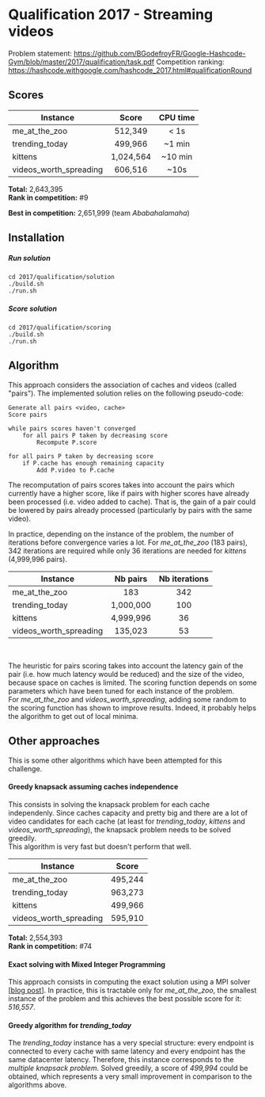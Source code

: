 # Qualification 2017 - Streaming videos

Problem statement: https://github.com/BGodefroyFR/Google-Hashcode-Gym/blob/master/2017/qualification/task.pdf
Competition ranking: https://hashcode.withgoogle.com/hashcode_2017.html#qualificationRound


## Scores
| Instance               | Score         | CPU time |
| ---------------------- |:-------------:| :-------:|
| me_at_the_zoo          | 512,349       | < 1s     |
| trending_today         | 499,966       | ~1 min   |
| kittens                | 1,024,564     | ~10 min  |
| videos_worth_spreading | 606,516       | ~10s     |

**Total:** 2,643,395       
**Rank in competition:** #9    
    
**Best in competition:** 2,651,999 (team *Ababahalamaha*)    


## Installation

##### Run solution
```
cd 2017/qualification/solution
./build.sh
./run.sh
```

##### Score solution
```
cd 2017/qualification/scoring
./build.sh
./run.sh
```


## Algorithm
This approach considers the association of caches and videos (called "pairs").
The implemented solution relies on the following pseudo-code:
```
Generate all pairs <video, cache>
Score pairs

while pairs scores haven't converged
    for all pairs P taken by decreasing score
        Recompute P.score
        
for all pairs P taken by decreasing score
    if P.cache has enough remaining capacity
        Add P.video to P.cache 
```

The recomputation of pairs scores takes into account the pairs which currently have a higher score, like if pairs with higher scores have already been processed (i.e. video added to cache). That is, the gain of a pair could be lowered by pairs already processed (particularly by pairs with the same video).

In practice, depending on the instance of the problem, the number of iterations before convergence varies a lot. For *me_at_the_zoo* (183 pairs), 342 iterations are required while only 36 iterations are needed for *kittens* (4,999,996 pairs).

| Instance               | Nb pairs      | Nb iterations |
| ---------------------- |:-------------:| :------------:|
| me_at_the_zoo          | 183           | 342           |
| trending_today         | 1,000,000     | 100           |
| kittens                | 4,999,996     | 36            |
| videos_worth_spreading | 135,023       | 53            |
    
<br />    
        
The heuristic for pairs scoring takes into account the latency gain of the pair (i.e. how much latency would be reduced) and the size of the video, because space on caches is limited. The scoring function depends on some parameters which have been tuned for each instance of the problem.    
For *me_at_the_zoo* and *videos_worth_spreading*, adding some random to the scoring function has shown to improve results. Indeed, it probably helps the algorithm to get out of local minima.


## Other approaches
This is some other algorithms which have been attempted for this challenge.

#### Greedy knapsack assuming caches independence
This consists in solving the knapsack problem for each cache independenly. Since caches capacity and pretty big and there are a lot of video candidates for each cache (at least for *trending_today*, *kittens* and *videos_worth_spreading*), the knapsack problem needs to be solved greedily.    
This algorithm is very fast but doesn't perform that well.

| Instance               | Score         |
| ---------------------- |:-------------:|
| me_at_the_zoo          | 495,244       |
| trending_today         | 963,273       |
| kittens                | 499,966       |
| videos_worth_spreading | 595,910       |

**Total:** 2,554,393       
**Rank in competition:** #74  

#### Exact solving with Mixed Integer Programming
This approach consists in computing the exact solution using a MPI solver [[blog post](http://andijcr.github.io/blog/2017/03/15/hashCode-integer-programming-solution)]. In practice, this is tractable only for *me_at_the_zoo*, the smallest instance of the problem and this achieves the best possible score for it: *516,557*.

#### Greedy algorithm for *trending_today*
The *trending_today* instance has a very special structure: every endpoint is connected to every cache with same latency and every endpoint has the same datacenter latency. Therefore, this instance corresponds to the *multiple knapsack problem*. Solved greedily, a score of *499,994* could be obtained, which represents a very small improvement in comparison to the algorithms above.
